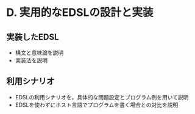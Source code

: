 # D. 実用的なEDSLの設計と実装

## 実装したEDSL

* 構文と意味論を説明
* 実装法を説明

## 利用シナリオ

* EDSLの利用シナリオを，具体的な問題設定とプログラム例を用いて説明
* EDSLを使わずにホスト言語でプログラムを書く場合との対比を説明

